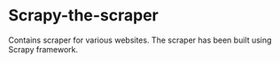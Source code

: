 # Scrapy-the-scraper
Contains scraper for various websites. The scraper has been built using Scrapy framework. 
